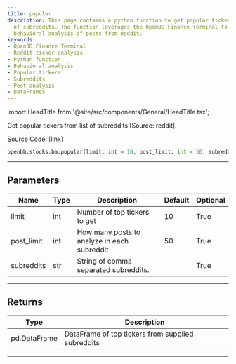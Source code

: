 ```yaml
---
title: popular
description: This page contains a python function to get popular tickers from a list
  of subreddits. The function leverages the OpenBB.Finance Terminal to analyze the
  behavioral analysis of posts from Reddit.
keywords:
- OpenBB.Finance Terminal
- Reddit ticker analysis
- Python function
- Behavioral analysis
- Popular tickers
- Subreddits
- Post analysis
- DataFrames
---
```


import HeadTitle from '@site/src/components/General/HeadTitle.tsx';

<HeadTitle title="popular - Ba - Stocks - Reference | OpenBB SDK Docs" />

Get popular tickers from list of subreddits [Source: reddit].

Source Code: [[link](https://github.com/OpenBB-finance/OpenBBTerminal/tree/main/openbb_terminal/common/behavioural_analysis/reddit_model.py#L145)]

```python
openbb.stocks.ba.popular(limit: int = 10, post_limit: int = 50, subreddits: str = "")
```

---

## Parameters

| Name | Type | Description | Default | Optional |
| ---- | ---- | ----------- | ------- | -------- |
| limit | int | Number of top tickers to get | 10 | True |
| post_limit | int | How many posts to analyze in each subreddit | 50 | True |
| subreddits | str | String of comma separated subreddits. |  | True |


---

## Returns

| Type | Description |
| ---- | ----------- |
| pd.DataFrame | DataFrame of top tickers from supplied subreddits |
---

